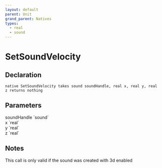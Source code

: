 ```yaml
---
layout: default
parent: Unit
grand_parent: Natives
types:
  - real
  - sound
---
```


# SetSoundVelocity

## Declaration

```
native SetSoundVelocity takes sound soundHandle, real x, real y, real z returns nothing
```

## Parameters
<dl>
  <dt>soundHandle `sound`</dt>
  <dd></dd>

  <dt>x `real`</dt>
  <dd></dd>

  <dt>y `real`</dt>
  <dd></dd>

  <dt>z `real`</dt>
  <dd></dd>
</dl>

## Notes 
This call is only valid if the sound was created with 3d enabled